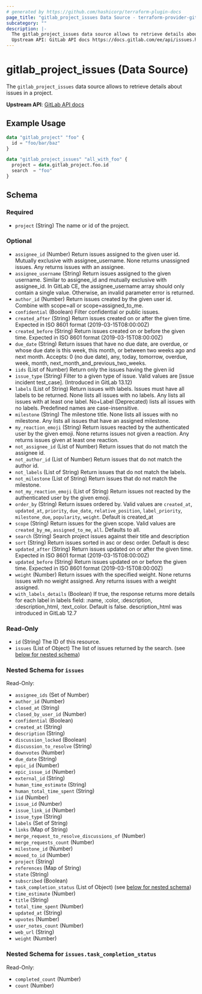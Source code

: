 ```yaml
---
# generated by https://github.com/hashicorp/terraform-plugin-docs
page_title: "gitlab_project_issues Data Source - terraform-provider-gitlab"
subcategory: ""
description: |-
  The gitlab_project_issues data source allows to retrieve details about issues in a project.
  Upstream API: GitLab API docs https://docs.gitlab.com/ee/api/issues.html
---
```


# gitlab_project_issues (Data Source)

The `gitlab_project_issues` data source allows to retrieve details about issues in a project.

**Upstream API**: [GitLab API docs](https://docs.gitlab.com/ee/api/issues.html)

## Example Usage

```terraform
data "gitlab_project" "foo" {
  id = "foo/bar/baz"
}

data "gitlab_project_issues" "all_with_foo" {
  project = data.gitlab_project.foo.id
  search  = "foo"
}
```

<!-- schema generated by tfplugindocs -->
## Schema

### Required

- `project` (String) The name or id of the project.

### Optional

- `assignee_id` (Number) Return issues assigned to the given user id. Mutually exclusive with assignee_username. None returns unassigned issues. Any returns issues with an assignee.
- `assignee_username` (String) Return issues assigned to the given username. Similar to assignee_id and mutually exclusive with assignee_id. In GitLab CE, the assignee_username array should only contain a single value. Otherwise, an invalid parameter error is returned.
- `author_id` (Number) Return issues created by the given user id. Combine with scope=all or scope=assigned_to_me.
- `confidential` (Boolean) Filter confidential or public issues.
- `created_after` (String) Return issues created on or after the given time. Expected in ISO 8601 format (2019-03-15T08:00:00Z)
- `created_before` (String) Return issues created on or before the given time. Expected in ISO 8601 format (2019-03-15T08:00:00Z)
- `due_date` (String) Return issues that have no due date, are overdue, or whose due date is this week, this month, or between two weeks ago and next month. Accepts: 0 (no due date), any, today, tomorrow, overdue, week, month, next_month_and_previous_two_weeks.
- `iids` (List of Number) Return only the issues having the given iid
- `issue_type` (String) Filter to a given type of issue. Valid values are [issue incident test_case]. (Introduced in GitLab 13.12)
- `labels` (List of String) Return issues with labels. Issues must have all labels to be returned. None lists all issues with no labels. Any lists all issues with at least one label. No+Label (Deprecated) lists all issues with no labels. Predefined names are case-insensitive.
- `milestone` (String) The milestone title. None lists all issues with no milestone. Any lists all issues that have an assigned milestone.
- `my_reaction_emoji` (String) Return issues reacted by the authenticated user by the given emoji. None returns issues not given a reaction. Any returns issues given at least one reaction.
- `not_assignee_id` (List of Number) Return issues that do not match the assignee id.
- `not_author_id` (List of Number) Return issues that do not match the author id.
- `not_labels` (List of String) Return issues that do not match the labels.
- `not_milestone` (List of String) Return issues that do not match the milestone.
- `not_my_reaction_emoji` (List of String) Return issues not reacted by the authenticated user by the given emoji.
- `order_by` (String) Return issues ordered by. Valid values are `created_at`, `updated_at`, `priority`, `due_date`, `relative_position`, `label_priority`, `milestone_due`, `popularity`, `weight`. Default is created_at
- `scope` (String) Return issues for the given scope. Valid values are `created_by_me`, `assigned_to_me`, `all`. Defaults to all.
- `search` (String) Search project issues against their title and description
- `sort` (String) Return issues sorted in asc or desc order. Default is desc
- `updated_after` (String) Return issues updated on or after the given time. Expected in ISO 8601 format (2019-03-15T08:00:00Z)
- `updated_before` (String) Return issues updated on or before the given time. Expected in ISO 8601 format (2019-03-15T08:00:00Z)
- `weight` (Number) Return issues with the specified weight. None returns issues with no weight assigned. Any returns issues with a weight assigned.
- `with_labels_details` (Boolean) If true, the response returns more details for each label in labels field: :name, :color, :description, :description_html, :text_color. Default is false. description_html was introduced in GitLab 12.7

### Read-Only

- `id` (String) The ID of this resource.
- `issues` (List of Object) The list of issues returned by the search. (see [below for nested schema](#nestedatt--issues))

<a id="nestedatt--issues"></a>
### Nested Schema for `issues`

Read-Only:

- `assignee_ids` (Set of Number)
- `author_id` (Number)
- `closed_at` (String)
- `closed_by_user_id` (Number)
- `confidential` (Boolean)
- `created_at` (String)
- `description` (String)
- `discussion_locked` (Boolean)
- `discussion_to_resolve` (String)
- `downvotes` (Number)
- `due_date` (String)
- `epic_id` (Number)
- `epic_issue_id` (Number)
- `external_id` (String)
- `human_time_estimate` (String)
- `human_total_time_spent` (String)
- `iid` (Number)
- `issue_id` (Number)
- `issue_link_id` (Number)
- `issue_type` (String)
- `labels` (Set of String)
- `links` (Map of String)
- `merge_request_to_resolve_discussions_of` (Number)
- `merge_requests_count` (Number)
- `milestone_id` (Number)
- `moved_to_id` (Number)
- `project` (String)
- `references` (Map of String)
- `state` (String)
- `subscribed` (Boolean)
- `task_completion_status` (List of Object) (see [below for nested schema](#nestedobjatt--issues--task_completion_status))
- `time_estimate` (Number)
- `title` (String)
- `total_time_spent` (Number)
- `updated_at` (String)
- `upvotes` (Number)
- `user_notes_count` (Number)
- `web_url` (String)
- `weight` (Number)

<a id="nestedobjatt--issues--task_completion_status"></a>
### Nested Schema for `issues.task_completion_status`

Read-Only:

- `completed_count` (Number)
- `count` (Number)


